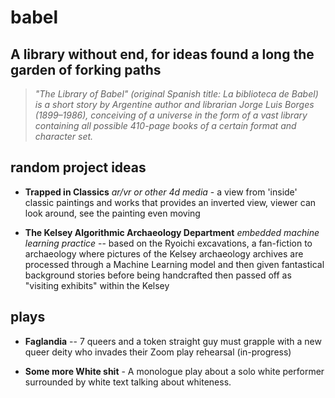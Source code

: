 # babel

## A library without end, for ideas found a long the garden of forking paths

> *"The Library of Babel" (original Spanish title: La biblioteca de Babel) is a short story by Argentine author and librarian Jorge Luis Borges (1899–1986), conceiving of a universe in the form of a vast library containing all possible 410-page books of a certain format and character set.*

## random project ideas

* **Trapped in Classics** *ar/vr or other 4d media* - a view from 'inside' classic paintings and works that provides an inverted view, viewer can look around, see the painting even moving

* **The Kelsey Algorithmic Archaeology Department** *embedded machine learning practice* -- based on the Ryoichi excavations, a fan-fiction to archaeology where pictures of the Kelsey archaeology archives are processed through a Machine Learning model and then given fantastical background stories before being handcrafted then passed off as "visiting exhibits" within the Kelsey

## plays

* **Faglandia** -- 7 queers and a token straight guy must grapple with a new queer deity who invades their Zoom play rehearsal
(in-progress)

* **Some more White shit** - A monologue play about a solo white performer surrounded by white text talking about whiteness.
